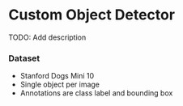 # Custom Object Detector

TODO: Add description

### Dataset
- Stanford Dogs Mini 10
- Single object per image
- Annotations are class label and bounding box